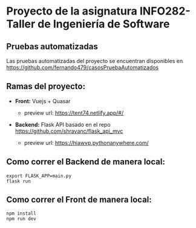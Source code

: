# Proyecto de la asignatura INFO282-Taller de Ingeniería de Software

## Pruebas automatizadas

Las pruebas automatizadas del proyecto se encuentran disponibles en https://github.com/fernando479/casosPruebaAutomatizados


## Ramas del proyecto:

* **Front:** Vuejs + Quasar 
  - preview url: https://tent74.netlify.app/#/

* **Backend:** Flask API basado en el repo https://github.com/shravanc/flask_api_mvc
  - preview url: https://hiawvp.pythonanywhere.com/


## Como correr el Backend de manera local: 

```
export FLASK_APP=main.py
flask run

```

## Como correr el Front de manera local: 

```
npm install
npm run dev
```
